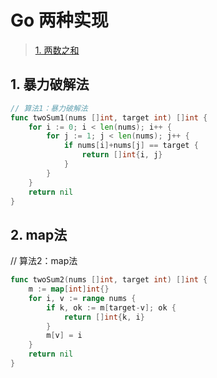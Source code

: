 # Go 两种实现

> [1. 两数之和](https://leetcode-cn.com/problems/two-sum/solution/)

## 1. 暴力破解法
```go
// 算法1：暴力破解法
func twoSum1(nums []int, target int) []int {
	for i := 0; i < len(nums); i++ {
		for j := 1; j < len(nums); j++ {
			if nums[i]+nums[j] == target {
				return []int{i, j}
			}
		}
	}
	return nil
}
```
## 2. map法
// 算法2：map法
```go
func twoSum2(nums []int, target int) []int {
	m := map[int]int{}
	for i, v := range nums {
		if k, ok := m[target-v]; ok {
			return []int{k, i}
		}
		m[v] = i
	}
	return nil
}
```